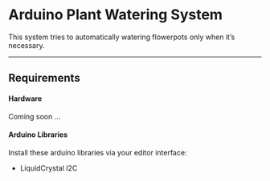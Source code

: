 # Arduino Plant Watering System

This system tries to automatically watering flowerpots only when it’s necessary.

-----

## Requirements

#### Hardware

Coming soon …

#### Arduino Libraries

Install these arduino libraries via your editor interface:

- LiquidCrystal I2C